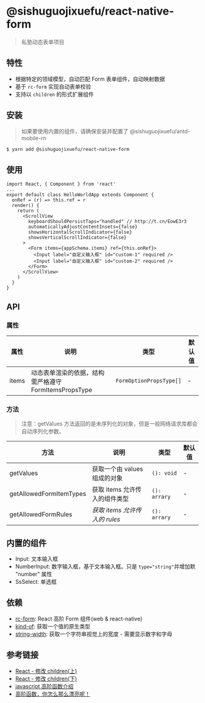 # @sishuguojixuefu/react-native-form

> 私塾动态表单项目

## 特性

- 根据特定的领域模型，自动匹配 Form 表单组件，自动映射数据
- 基于 `rc-form` 实现自动表单校验
- 支持以 `children` 的形式扩展组件

## 安装

> 如果要使用内置的组件，请确保安装并配置了 @sishuguojixuefu/antd-mobile-rn

```sh
$ yarn add @sishuguojixuefu/react-native-form
```

## 使用

```tsx
import React, { Component } from 'react'
...
export default class HelloWorldApp extends Component {
  onRef = (r) => this.ref = r
  render() {
    return (
      <ScrollView
        keyboardShouldPersistTaps="handled" // http://t.cn/EowE3r3
        automaticallyAdjustContentInsets={false}
        showsHorizontalScrollIndicator={false}
        showsVerticalScrollIndicator={false}
      >
        <Form items={appSchema.items} ref={this.onRef}>
          <Input label="自定义输入框" id="custom-1" required />
          <Input label="自定义输入框" id="custom-2" required />
        </Form>
      </ScrollView>
    )
  }
}
```

## API

### 属性

| 属性  | 说明                                                  | 类型                    | 默认值 |
| ----- | ----------------------------------------------------- | ----------------------- | ------ |
| items | 动态表单渲染的依据，结构需严格遵守 FormItemsPropsType | `FormOptionPropsType[]` | -      |

### 方法

> 注意：getValues 方法返回的是未序列化的对象，但是一般网络请求库都会自动序列化参数。

| 方法                    | 说明                          | 类型         | 默认值 |
| ----------------------- | ----------------------------- | ------------ | ------ |
| getValues               | 获取一个由 values 组成的对象  | `(): void`   | -      |
| getAllowedFormItemTypes | 获取 items 允许传入的组件类型 | `(): arrary` | -      |
| getAllowedFormRules     | _获取 items 允许传入的 rules_ | `(): arrary` | -      |

## 内置的组件

- Input: 文本输入框
- NumberInput: 数字输入框，基于文本输入框。只是 `type="string"`并增加默 "number"
  属性
- SsSelect: 单选框

## 依赖

- [rc-form](http://t.cn/EKrwFUy): React 高阶 Form 组件(web & react-native)
- [kind-of](http://t.cn/E9KortF): 获取一个值的原生类型
- [string-width](http://t.cn/E9Kac4p): 获取一个字符串视觉上的宽度 - 需要显示数字和字母

## 参考链接

- [React - 修改 children(上)](http://t.cn/E9XKVGW)
- [React - 修改 children(下)](http://t.cn/E9XKYDU)
- [javascript 高阶函数介绍](http://t.cn/E9SPeN1)
- [高阶函数，你怎么那么漂亮呢！](http://t.cn/RmB0uKp)
